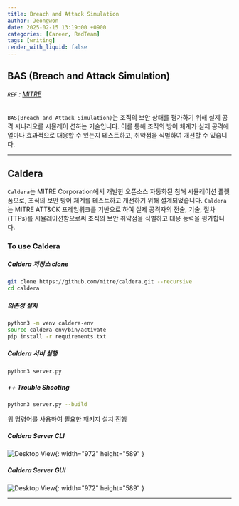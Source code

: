 ```yaml
---
title: Breach and Attack Simulation
author: Jeongwon
date: 2025-02-15 13:19:00 +0900
categories: [Career, RedTeam]
tags: [writing]
render_with_liquid: false
---
```

## BAS (Breach and Attack Simulation)

###### `REF` : [MITRE](https://attack.mitre.org/)

`BAS(Breach and Attack Simulation)`는 조직의 보안 상태를 평가하기 위해 실제 공격 시나리오를 시뮬레이
션하는 기술입니다. 이를 통해 조직의 방어 체계가 실제 공격에 얼마나 효과적으로 대응할 수 있는지 테스트하고, 취약점을 식별하여 개선할 수 있습니다.

---
## Caldera
`Caldera`는 MITRE Corporation에서 개발한 오픈소스 자동화된 침해 시뮬레이션 플랫폼으로, 조직의 보안 방어 체계를 테스트하고 개선하기 위해 설계되었습니다. `Caldera`는 MITRE ATT&CK 프레임워크를 기반으로 하여 실제 공격자의 전술, 기술, 절차(TTPs)를 시뮬레이션함으로써 조직의 보안 취약점을 식별하고 대응 능력을 평가합니다.

### To use Caldera

##### Caldera 저장소 clone
```bash
git clone https://github.com/mitre/caldera.git --recursive
cd caldera
```

##### 의존성 설치
```bash
python3 -m venv caldera-env
source caldera-env/bin/activate
pip install -r requirements.txt
```

##### Caldera 서버 실행
```bash
python3 server.py
```

##### ++ Trouble Shooting
```bash
python3 server.py --build
```
위 명령어를 사용하여 필요한 패키지 설치 진행

##### Caldera Server CLI
![Desktop View](/posts/img/breach-and-attack-simulation/caldera-cmd.png){: width="972" height="589" }

##### Caldera Server GUI
![Desktop View](/posts/img/breach-and-attack-simulation/caldera-web.png){: width="972" height="589" }

---




